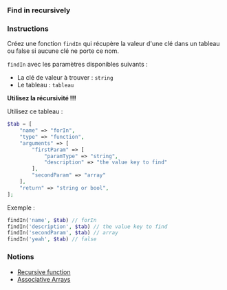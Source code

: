 ### Find in recursively

### Instructions

Créez une fonction `findIn` qui récupère la valeur d'une clé dans un tableau ou false si aucune clé ne porte ce nom.

`findIn` avec les paramètres disponibles suivants :
- La clé de valeur à trouver : `string`
- Le tableau : `tableau`

**Utilisez la récursivité !!!**

Utilisez ce tableau :
```php
$tab = [
    "name" => "forIn",
    "type" => "function",
    "arguments" => [
        "firstParam" => [
            "paramType" => "string",
            "description" => "the value key to find"
        ],
        "secondParam" => "array"
    ],
    "return" => "string or bool",
];
```

Exemple : 
```php
findIn('name', $tab) // forIn
findIn('description', $tab) // the value key to find
findIn('secondParam', $tab) // array
findIn('yeah', $tab) // false
```

### Notions

- [Recursive function](https://thisinterestsme.com/php-recursion-example/)
- [Associative Arrays](https://www.w3schools.com/php/php_arrays_associative.asp)